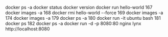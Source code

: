docker ps -a
docker status
docker version
docker run hello-world
  167  docker images -a
  168  docker rmi hello-world --force
  169  docker images -a
  174  docker images -a
  179  docker ps -a
  180  docker run -it  ubuntu bash
  181  docker ps
  182  docker ps -a
docker run -d -p  8080:80 nginx
lynx http://localhost:8080
